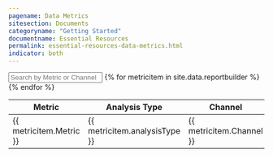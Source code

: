 ```yaml
---
pagename: Data Metrics
sitesection: Documents
categoryname: "Getting Started"
documentname: Essential Resources
permalink: essential-resources-data-metrics.html
indicator: both
---
```


<div id="metrics">
<input id="metricsSearch" placeholder="Search by Metric or Channel" />
<table id="datametricstable">
  <thead>
    <th>Metric</th>
    <th>Analysis Type</th>
    <th>Channel</th>
    <th>Formula (Optional)</th>
    <th>Description</th>
    <th>Dashboard</th>
    <th>Filtered By</th>
  </thead>
  <tbody class="list">
  {% for metricitem in site.data.reportbuilder %}
    <tr>
      <td class="metric">{{ metricitem.Metric }}</td>
      <td class="analysis">{{ metricitem.analysisType }}</td>
      <td class="channel">{{ metricitem.Channel }}</td>
      <td class="formula">{{ metricitem.formulaOptional }}</td>
      <td class="description">{{ metricitem.Description }}</td>
      <td class="dashboard">{{ metricitem.Dashboard }}</td>
      <td class="filtered">{{ metricitem.filteredBy }}</td>
    </tr>
  {% endfor %}
</tbody>
</table>
</div>
